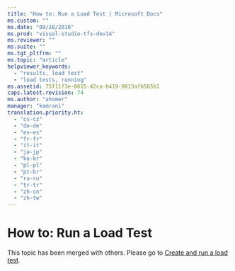 ```yaml
---
title: "How to: Run a Load Test | Microsoft Docs"
ms.custom: ""
ms.date: "09/28/2016"
ms.prod: "visual-studio-tfs-dev14"
ms.reviewer: ""
ms.suite: ""
ms.tgt_pltfrm: ""
ms.topic: "article"
helpviewer_keywords: 
  - "results, load test"
  - "load tests, running"
ms.assetid: 75f11f3e-0615-42ca-b419-0613afb565b1
caps.latest.revision: 74
ms.author: "ahomer"
manager: "kamrani"
translation.priority.ht: 
  - "cs-cz"
  - "de-de"
  - "es-es"
  - "fr-fr"
  - "it-it"
  - "ja-jp"
  - "ko-kr"
  - "pl-pl"
  - "pt-br"
  - "ru-ru"
  - "tr-tr"
  - "zh-cn"
  - "zh-tw"
---
```

# How to: Run a Load Test
This topic has been merged with others. Please go to [Create and run a load test](http://msdn.microsoft.com/en-us/7041cbcf-9ab1-4579-98ff-8f296aeaded4).